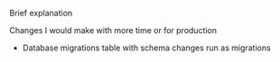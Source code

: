 Brief explanation



Changes I would make with more time or for production

* Database migrations table with schema changes run as migrations
